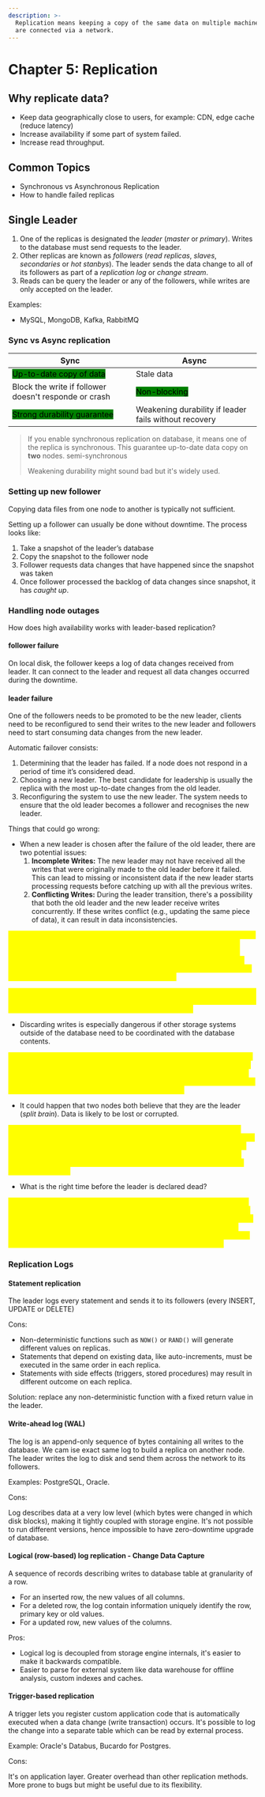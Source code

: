 ```yaml
---
description: >-
  Replication means keeping a copy of the same data on multiple machines that
  are connected via a network.
---
```


# Chapter 5: Replication

## Why replicate data?

* Keep data geographically close to users, for example: CDN, edge cache (reduce latency)
* Increase availability if some part of system failed.
* Increase read throughput.

## Common Topics

* Synchronous vs Asynchronous Replication
* How to handle failed replicas

## Single Leader

1. One of the replicas is designated the _leader_ (_master_ or _primary_). Writes to the database must send requests to the leader.
2. Other replicas are known as _followers_ (_read replicas_, _slaves_, _secondaries_ or _hot stanbys_). The leader sends the data change to all of its followers as part of a _replication log_ or _change stream_.
3. Reads can be query the leader or any of the followers, while writes are only accepted on the leader.

Examples:

* MySQL, MongoDB, Kafka, RabbitMQ

### Sync vs Async replication

| Sync                                                                     | Async                                                     |
| ------------------------------------------------------------------------ | --------------------------------------------------------- |
| <mark style="background-color:green;">Up-to-date copy of data</mark>     | Stale data                                                |
| Block the write if follower doesn't responde or crash                    | <mark style="background-color:green;">Non-blocking</mark> |
| <mark style="background-color:green;">Strong durability guarantee</mark> | Weakening durability if leader fails without recovery     |

> If you enable synchronous replication on database, it means one of the replica is synchronous. This guarantee up-to-date data copy on **two** nodes. semi-synchronous
>
> Weakening durability might sound bad but it's widely used.

### Setting up new follower

Copying data files from one node to another is typically not sufficient.

Setting up a follower can usually be done without downtime. The process looks like:

1. Take a snapshot of the leader’s database
2. Copy the snapshot to the follower node
3. Follower requests data changes that have happened since the snapshot was taken
4. Once follower processed the backlog of data changes since snapshot, it has _caught up_.

### Handling node outages

How does high availability works with leader-based replication?

#### follower failure

On local disk, the follower keeps a log of data changes received from leader. It can connect to the leader and request all data changes occurred during the downtime.

#### leader failure

One of the followers needs to be promoted to be the new leader, clients need to be reconfigured to send their writes to the new leader and followers need to start consuming data changes from the new leader.

Automatic failover consists:

1. Determining that the leader has failed. If a node does not respond in a period of time it’s considered dead.
2. Choosing a new leader. The best candidate for leadership is usually the replica with the most up-to-date changes from the old leader.
3. Reconfiguring the system to use the new leader. The system needs to ensure that the old leader becomes a follower and recognises the new leader.

Things that could go wrong:

* When a new leader is chosen after the failure of the old leader, there are two potential issues:
  1. **Incomplete Writes:** The new leader may not have received all the writes that were originally made to the old leader before it failed. This can lead to missing or inconsistent data if the new leader starts processing requests before catching up with all the previous writes.
  2. **Conflicting Writes:** During the leader transition, there's a possibility that both the old leader and the new leader receive writes concurrently. If these writes conflict (e.g., updating the same piece of data), it can result in data inconsistencies.

<mark style="color:yellow;">To handle conflicting writes, the system needs to have mechanisms in place to resolve these conflicts. One common approach is to timestamp each write and choose the write with the highest timestamp as the valid one. Another approach is to prioritize writes based on some predefined rules. Conflict resolution can also involve human intervention, especially in cases where automated resolution might not be sufficient.</mark>

<mark style="color:yellow;">In some cases, synchronous replication might be used, where writes are not acknowledged until they have been replicated to a certain number of nodes. This can help prevent data loss during leader transitions.</mark>

* Discarding writes is especially dangerous if other storage systems outside of the database need to be coordinated with the database contents.

<mark style="color:yellow;">Implementing two-phase commits or transactional mechanisms can ensure that changes across multiple storage systems are coordinated and atomic. Two-phase commit protocols involve a distributed transaction coordinator that ensures all involved systems commit or rollback changes together. This helps maintain data integrity across different systems.</mark>

* It could happen that two nodes both believe that they are the leader (_split brain_). Data is likely to be lost or corrupted.

<mark style="color:yellow;">To prevent split brain scenarios, distributed systems often use quorum-based approaches. Quorums ensure that a majority of nodes must agree on the status of the leader before any decisions are made. This prevents the formation of multiple leaders simultaneously. For instance, a majority of nodes (N/2 + 1) must agree on a leader to avoid split brain scenarios in a cluster of N nodes.</mark>

* What is the right time before the leader is declared dead?

<mark style="color:yellow;">Implementing various timeout mechanisms can help in determining leader failure. For example, a leader heartbeat mechanism where nodes regularly send signals to indicate their liveliness can be used. If other nodes detect a prolonged absence of these signals, they might initiate leader election. Additionally, quorum-based approaches can be employed to ensure that a leader is only declared dead when a majority of nodes agree on it.</mark>

### Replication Logs

#### Statement replication

The leader logs every statement and sends it to its followers (every INSERT, UPDATE or DELETE)

Cons:

* Non-deterministic functions such as `NOW()` or `RAND()` will generate different values on replicas.
* Statements that depend on existing data, like auto-increments, must be executed in the same order in each replica.
* Statements with side effects (triggers, stored procedures) may result in different outcome on each replica.

Solution: replace any non-deterministic function with a fixed return value in the leader.

#### Write-ahead log (WAL)

The log is an append-only sequence of bytes containing all writes to the database. We cam ise exact same log to build a replica on another node. The leader writes the log to disk and send them across the network to its followers.

Examples: PostgreSQL, Oracle.

Cons:

Log describes data at a very low level (which bytes were changed in which disk blocks), making it tightly coupled with storage engine. It's not possible to run different versions, hence impossible to have zero-downtime upgrade of database.

#### Logical (row-based) log replication - Change Data Capture

A sequence of records describing writes to database table at granularity of a row.

* For an inserted row, the new values of all columns.
* For a deleted row, the log contain information uniquely identify the row, primary key or old values.
* For a updated row, new values of the columns.

Pros:

* Logical log is decoupled from storage engine internals, it's easier to make it backwards compatible.
* Easier to parse for external system like data warehouse for offline analysis, custom indexes and caches.

#### Trigger-based replication

A trigger lets you register custom application code that is automatically executed when a data change (write transaction) occurs. It's possible to log the change into a separate table which can be read by external process.&#x20;

Example: Oracle's Databus, Bucardo for Postgres.

Cons:

It's on application layer. Greater overhead than other replication methods. More prone to bugs but might be useful due to its flexibility.
